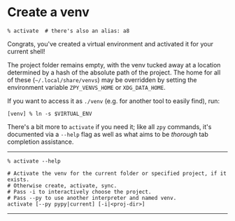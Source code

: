 # Create a venv

```console
% activate  # there's also an alias: a8
```

Congrats, you've created a virtual environment and activated it for your current shell!

The project folder remains empty, with the venv tucked away
at a location determined by a hash of the absolute path of the project.
The home for all of these (`~/.local/share/venvs`) may be overridden
by setting the environment variable `ZPY_VENVS_HOME` or `XDG_DATA_HOME`.

If you want to access it as `./venv` (e.g. for another tool to easily find),
run:

```console
[venv] % ln -s $VIRTUAL_ENV
```

There's a bit more to `activate` if you need it;
like all `zpy` commands,
it's documented via a `--help` flag as well as
what aims to be *thorough* tab completion assistance.

---

```console
% activate --help
```
```shell
# Activate the venv for the current folder or specified project, if it exists.
# Otherwise create, activate, sync.
# Pass -i to interactively choose the project.
# Pass --py to use another interpreter and named venv.
activate [--py pypy|current] [-i|<proj-dir>]
```

---
